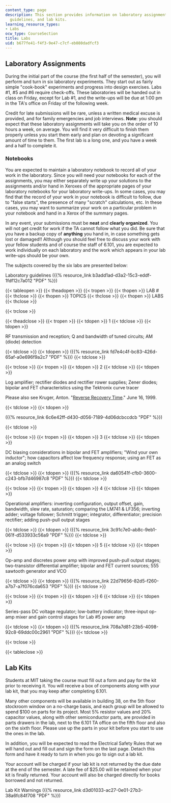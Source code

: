 ```yaml
---
content_type: page
description: This section provides information on laboratory assignments, laboratory
  guidelines, and lab kits.
learning_resource_types:
- Labs
ocw_type: CourseSection
title: Labs
uid: b677fe41-f4f3-9e47-c7cf-eb080dadfcf3
---
```


Laboratory Assignments
----------------------

During the initial part of the course (the first half of the semester), you will perform and turn in six laboratory experiments. They start out as fairly simple "cook-book" experiments and progress into design exercises. Labs #1, #5 and #6 require check-offs. These laboratories will be handed out in class on Friday, except for Lab #1, and the write-ups will be due at 1:00 pm in the TA's office on Friday of the following week.

Credit for late submissions will be rare, unless a written medical excuse is provided, and for family emergencies and job interviews. **Note**: you should expect that these laboratory assignments will take you on the order of 10 hours a week, on average. You will find it very difficult to finish them properly unless you start them early and plan on devoting a significant amount of time to them. The first lab is a long one, and you have a week and a half to complete it.

### Notebooks

You are expected to maintain a laboratory notebook to record all of your work in the laboratory. Since you will need your notebooks for each of the assignments, you may either separately write up your solutions to the assignments and/or hand in Xeroxes of the appropriate pages of your laboratory notebooks for your laboratory write-ups. In some cases, you may find that the record of your work in your notebook is difficult to follow, due to "false starts", the presence of many "scratch" calculations, etc. In these cases, you may want to summarize your work on a particular problem in your notebook and hand in a Xerox of the summary pages.

In any event, your submissions must be **neat** and **clearly organized**. You will not get credit for work if the TA cannot follow what you did. Be sure that you have a backup copy of **anything** you hand in, in case something gets lost or damaged!! Although you should feel free to discuss your work with your fellow students and of course the staff of 6.101, you are expected to work individually on each laboratory and the work which appears in your lab write-ups should be your own.

The subjects covered by the six labs are presented below:

Laboratory guidelines ({{% resource_link b3add1ad-d3a2-15c3-eddf-1fdf12c7a012 "PDF" %}})

{{< tableopen >}}
{{< theadopen >}}
{{< tropen >}}
{{< thopen >}}
LAB #
{{< thclose >}}
{{< thopen >}}
TOPICS
{{< thclose >}}
{{< thopen >}}
LABS
{{< thclose >}}

{{< trclose >}}

{{< theadclose >}}
{{< tropen >}}
{{< tdopen >}}
1
{{< tdclose >}}
{{< tdopen >}}


RF transmission and reception; Q and bandwidth of tuned circuits; AM (diode) detection


{{< tdclose >}}
{{< tdopen >}}
({{% resource_link fd7e4c4f-bc83-426d-65af-a0e696f9a2c7 "PDF" %}})
{{< tdclose >}}

{{< trclose >}}
{{< tropen >}}
{{< tdopen >}}
2
{{< tdclose >}}
{{< tdopen >}}


Log amplifier; rectifier diodes and rectifier rower supplies; Zener diodes; bipolar and FET characteristics using the Tektronix curve tracer

Please also see Kruger, Anton. "[Reverse Recovery Time](http://www.maximintegrated.com/glossary/definitions.mvp/term/Reverse%20Recovery%20Time/gpk/1015)." June 16, 1999.


{{< tdclose >}}
{{< tdopen >}}


({{% resource_link 6c6e42ff-d430-d056-7189-4d06dcbccdcb "PDF" %}})


{{< tdclose >}}

{{< trclose >}}
{{< tropen >}}
{{< tdopen >}}
3
{{< tdclose >}}
{{< tdopen >}}


DC biasing considerations in bipolar and FET amplifiers; "Wind your own inductor"; how capacitors affect low frequency response; using an FET as an analog switch


{{< tdclose >}}
{{< tdopen >}}
({{% resource_link da60541f-cfb0-3600-c243-bfb7d46987c8 "PDF" %}})
{{< tdclose >}}

{{< trclose >}}
{{< tropen >}}
{{< tdopen >}}
4
{{< tdclose >}}
{{< tdopen >}}


Operational amplifiers: inverting configuration, output offset, gain, bandwidth, slew rate, saturation; comparing the LM741 & LF356; inverting adder; voltage follower; Schmitt trigger; integrator, differentiator; precision rectifier; adding push-pull output stages


{{< tdclose >}}
{{< tdopen >}}
({{% resource_link 3c91c7e0-ab8c-9eb1-061f-d533933c56a9 "PDF" %}})
{{< tdclose >}}

{{< trclose >}}
{{< tropen >}}
{{< tdopen >}}
5
{{< tdclose >}}
{{< tdopen >}}


Op-amp and discretes power amp with improved push-pull output stages; two-transistor differential amplifier; bipolar and FET current sources; 555 sawtooth generator and VCO


{{< tdclose >}}
{{< tdopen >}}
({{% resource_link 22d79656-82d5-f260-a7b7-a7f076cda653 "PDF" %}})
{{< tdclose >}}

{{< trclose >}}
{{< tropen >}}
{{< tdopen >}}
6
{{< tdclose >}}
{{< tdopen >}}


Series-pass DC voltage regulator; low-battery indicator; three-input op-amp mixer and gain control stages for Lab #5 power amp


{{< tdclose >}}
{{< tdopen >}}
({{% resource_link 708a7d81-23b5-4098-92c8-69ddc00c2961 "PDF" %}})
{{< tdclose >}}

{{< trclose >}}

{{< tableclose >}}

Lab Kits
--------

Students at MIT taking the course must fill out a form and pay for the kit prior to receiving it. You will receive a box of components along with your lab kit, that you may keep after completing 6.101.

Many other components will be available in building 38, on the 5th floor stockroom window on a no-charge basis, and each group will be allowed to spend $100 on parts for its project. Most 5% resistor values and 20% capacitor values, along with other semiconductor parts, are provided in parts drawers in the lab, next to the 6.101 TA office on the fifth floor and also on the sixth floor. Please use up the parts in your kit before you start to use the ones in the lab.

In addition, you will be expected to read the Electrical Safety Rules that we will hand out and fill out and sign the form on the last page. Detach this form and have it ready to turn in when you go to sign out a lab kit.

Your account will be charged if your lab kit is not returned by the due date at the end of the semester. A late fee of $25.00 will be retained when your kit is finally returned. Your account will also be charged directly for books borrowed and not returned.

Lab Kit Warnings ({{% resource_link d3d01033-ac27-0e01-27b3-38a6fc84f708 "PDF" %}})